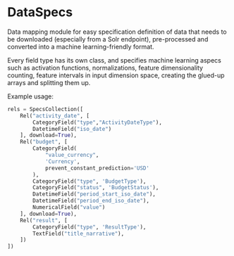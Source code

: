 DataSpecs
=========

Data mapping module for easy specification definition of data that needs to be
downloaded (especially from a Solr endpoint), pre-processed and converted into 
a machine learning-friendly format.

Every field type has its own class, and specifies machine learning aspecs
such as activation functions, normalizations, feature dimensionality counting,
feature intervals in input dimension space, creating the glued-up arrays and
splitting them up.

Example usage:

```python
rels = SpecsCollection([
    Rel("activity_date", [
        CategoryField("type","ActivityDateType"),
        DatetimeField("iso_date")
    ], download=True),
    Rel("budget", [
        CategoryField(
            "value_currency",
            'Currency',
            prevent_constant_prediction='USD'
        ),
        CategoryField("type", 'BudgetType'),
        CategoryField("status", 'BudgetStatus'),
        DatetimeField("period_start_iso_date"),
        DatetimeField("period_end_iso_date"),
        NumericalField("value")
    ], download=True),
    Rel("result", [
        CategoryField("type", 'ResultType'),
        TextField("title_narrative"),
    ])
])
```